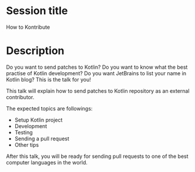 # Session title

How to Kontribute

# Description

Do you want to send patches to Kotlin? Do you want to know what the best practise of Kotlin development? Do you want JetBrains to list your name in Kotlin blog? This is the talk for you!

This talk will explain how to send patches to Kotlin repository as an external contributor.

The expected topics are followings:

* Setup Kotlin project
* Development
* Testing
* Sending a pull request
* Other tips

After this talk, you will be ready for sending pull requests to one of the best computer languages in the world.